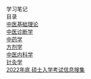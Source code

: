学习笔记  
目录  
[中医基础理论](notebook/BTOTCM_notebook_index.md)  
[中医诊断学]()  
[中药学](notebook/Pharmacy_notebook_index.md)  
[方剂学]()  
[中医内科学]()  
[针灸学]()  
[2022年底 硕士入学考试信息搜集](notebook/Mast‘s_Entrance_Exam_Information_Collection.md)
